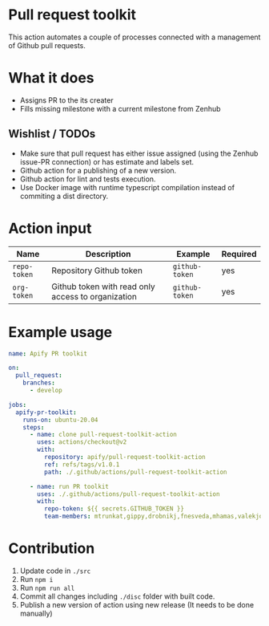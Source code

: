 # Pull request toolkit

This action automates a couple of processes connected with a management of Github pull requests.

# What it does

- Assigns PR to the its creater
- Fills missing milestone with a current milestone from Zenhub

## Wishlist / TODOs

- Make sure that pull request has either issue assigned (using the Zenhub issue-PR connection) or has estimate and labels set.
- Github action for a publishing of a new version.
- Github action for lint and tests execution.
- Use Docker image with runtime typescript compilation instead of commiting a dist directory.

# Action input

| Name         | Description                                        | Example        | Required |
| -------------| -------------------------------------------------- | ---------------| -------- |
| `repo-token` | Repository Github token                            | `github-token` |      yes |
| `org-token`  | Github token with read only access to organization | `github-token` |      yes |

# Example usage

```yaml
name: Apify PR toolkit

on:
  pull_request:
    branches:
      - develop

jobs:
  apify-pr-toolkit:
    runs-on: ubuntu-20.04
    steps:
      - name: clone pull-request-toolkit-action
        uses: actions/checkout@v2
        with:
          repository: apify/pull-request-toolkit-action
          ref: refs/tags/v1.0.1
          path: ./.github/actions/pull-request-toolkit-action

      - name: run PR toolkit
        uses: ./.github/actions/pull-request-toolkit-action
        with:
          repo-token: ${{ secrets.GITHUB_TOKEN }}
          team-members: mtrunkat,gippy,drobnikj,fnesveda,mhamas,valekjo,Strajk,nguyeda1,dragonraid,jbartadev,m-murasovs
```

# Contribution

1. Update code in `./src`
2. Run `npm i`
3. Run `npm run all`
4. Commit all changes including `./disc` folder with built code.
5. Publish a new version of action using new release (It needs to be done manually)
